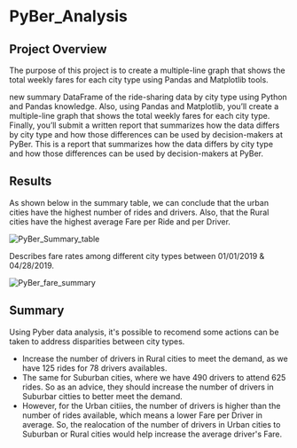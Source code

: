 # PyBer_Analysis
## Project Overview

The purpose of this project is to create a multiple-line graph that shows the total weekly fares for each city type using Pandas and Matplotlib tools.

new summary DataFrame of the ride-sharing data by city type using Python and Pandas knowledge. Also, using Pandas and Matplotlib, you’ll create a multiple-line graph that shows the total weekly fares for each city type. Finally, you’ll submit a written report that summarizes how the data differs by city type and how those differences can be used by decision-makers at PyBer.
This is a report that summarizes how the data differs by city type and how those differences can be used by decision-makers at PyBer.

## Results

As shown below in the summary table, we can conclude that the urban cities have the highest number of rides and drivers. Also, that the Rural cities have the highest average Fare per Ride and per Driver.

![PyBer_Summary_table](..\analysis\PyBer_Summary_table.png)


Describes fare rates among different city types between 01/01/2019 & 04/28/2019.

![PyBer_fare_summary](..\analysis\PyBer_fare_summary.png)

## Summary

Using Pyber data analysis, it's possible to recomend some actions can be taken to address disparities between city types.

- Increase the number of drivers in Rural cities to meet the demand, as we have 125 rides for 78 drivers availables.
- The same for Suburban cities, where we have 490 drivers to attend 625 rides. So as an advice, they should increase the number of drivers in Suburbar citties to better meet the demand.
- However, for the Urban citiies, the number of drivers is higher than the number of rides available, which means a lower Fare per Driver in average. So, the realocation of the number of drivers in Urban cities to Suburban or Rural cities would help increase the average driver's Fare.